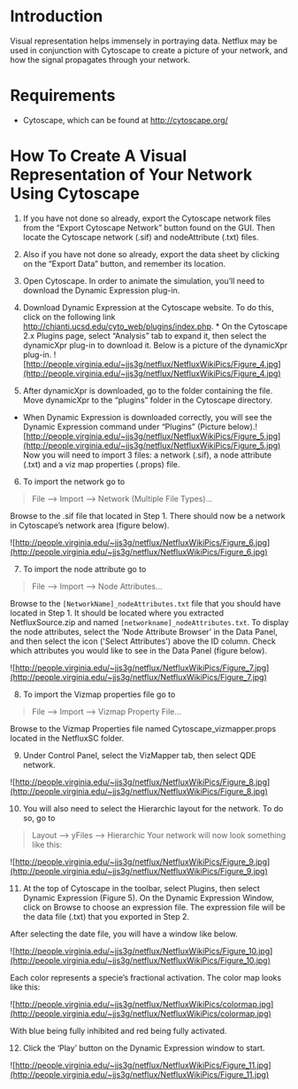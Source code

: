

# Introduction #

Visual representation helps immensely in portraying data. Netflux may be used in conjunction with Cytoscape to create a picture of your network, and how the signal propagates through your network.

# Requirements #
  * Cytoscape, which can be found at http://cytoscape.org/

# How To Create A Visual Representation of Your Network Using Cytoscape #

  1. If you have not done so already, export the Cytoscape network files from the “Export Cytoscape Network” button found on the GUI. Then locate the Cytoscape network (.sif) and nodeAttribute (.txt) files.
  1. Also if you have not done so already, export the data sheet by clicking on the “Export Data” button, and remember its location.
  1. Open Cytoscape.  In order to animate the simulation, you’ll need to download the Dynamic Expression plug-in.
  1. Download Dynamic Expression at the Cytoscape website. To do this, click on the following link http://chianti.ucsd.edu/cyto_web/plugins/index.php.
    * On the Cytoscape 2.x Plugins page, select “Analysis” tab to expand it, then select the dynamicXpr plug-in to download it. Below is a picture of the dynamicXpr plug-in.
![http://people.virginia.edu/~jjs3g/netflux/NetfluxWikiPics/Figure_4.jpg](http://people.virginia.edu/~jjs3g/netflux/NetfluxWikiPics/Figure_4.jpg)

5. After dynamicXpr is downloaded, go to the folder containing the file. Move dynamicXpr to the “plugins” folder in the Cytoscape directory.
  * When Dynamic Expression is downloaded correctly, you will see the Dynamic Expression command under “Plugins” (Picture below).![http://people.virginia.edu/~jjs3g/netflux/NetfluxWikiPics/Figure_5.jpg](http://people.virginia.edu/~jjs3g/netflux/NetfluxWikiPics/Figure_5.jpg)
Now you will need to import 3 files: a network (.sif), a node attribute (.txt) and a viz map properties (.props) file.

6. To import the network go to

> File --> Import --> Network (Multiple File Types)...

Browse to the .sif file that located in Step 1. There should now be a network in Cytoscape’s network area (figure below).


![http://people.virginia.edu/~jjs3g/netflux/NetfluxWikiPics/Figure_6.jpg](http://people.virginia.edu/~jjs3g/netflux/NetfluxWikiPics/Figure_6.jpg)

7. To import the node attribute go to

> File --> Import --> Node Attributes…

Browse to the `[NetworkName]_nodeAttributes.txt` file that you should have located in Step 1. It should be located where you extracted NetfluxSource.zip and named `[networkname]_nodeAttributes.txt`. To display the node attributes, select the ‘Node Attribute Browser’ in the Data Panel, and then select the icon ('Select Attributes') above the ID column.  Check which attributes you would like to see in the Data Panel (figure below).

![http://people.virginia.edu/~jjs3g/netflux/NetfluxWikiPics/Figure_7.jpg](http://people.virginia.edu/~jjs3g/netflux/NetfluxWikiPics/Figure_7.jpg)

8. To import the Vizmap properties file go to

> File --> Import --> Vizmap Property File…

Browse to the Vizmap Properties file named Cytoscape\_vizmapper.props located in the NetfluxSC folder.

9. Under Control Panel, select the VizMapper tab, then select QDE network.

![http://people.virginia.edu/~jjs3g/netflux/NetfluxWikiPics/Figure_8.jpg](http://people.virginia.edu/~jjs3g/netflux/NetfluxWikiPics/Figure_8.jpg)

10. You will also need to select the Hierarchic layout for the network. To do so, go to

> Layout --> yFiles --> Hierarchic
Your network will now look something like this:

![http://people.virginia.edu/~jjs3g/netflux/NetfluxWikiPics/Figure_9.jpg](http://people.virginia.edu/~jjs3g/netflux/NetfluxWikiPics/Figure_9.jpg)

11. At the top of Cytoscape in the toolbar, select Plugins, then select Dynamic Expression (Figure 5). On the Dynamic Expression Window, click on Browse to choose an expression file. The expression file will be the data file (.txt) that you exported in Step 2.

After selecting the date file, you will have a window like below.


![http://people.virginia.edu/~jjs3g/netflux/NetfluxWikiPics/Figure_10.jpg](http://people.virginia.edu/~jjs3g/netflux/NetfluxWikiPics/Figure_10.jpg)

Each color represents a specie’s fractional activation. The color map looks like this:

![http://people.virginia.edu/~jjs3g/netflux/NetfluxWikiPics/colormap.jpg](http://people.virginia.edu/~jjs3g/netflux/NetfluxWikiPics/colormap.jpg)

With blue being fully inhibited and red being fully activated.

12. Click the ‘Play’ button on the Dynamic Expression window to start.

![http://people.virginia.edu/~jjs3g/netflux/NetfluxWikiPics/Figure_11.jpg](http://people.virginia.edu/~jjs3g/netflux/NetfluxWikiPics/Figure_11.jpg)